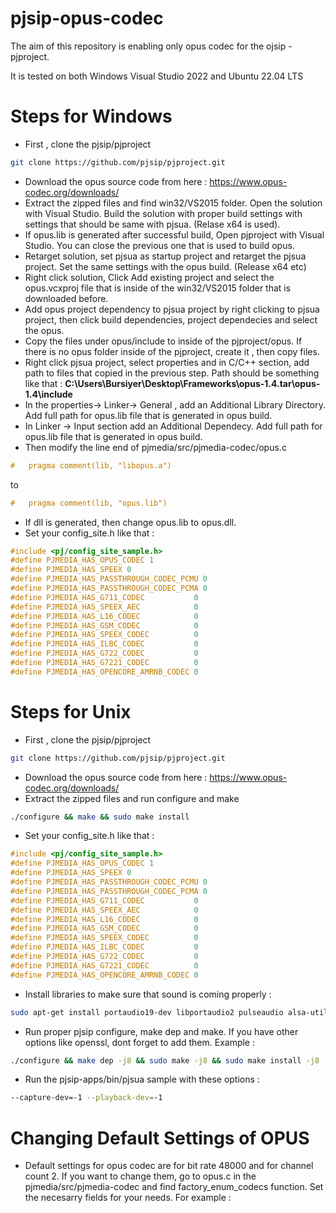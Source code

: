 # pjsip-opus-codec

The aim of this repository is enabling only opus codec for the ojsip - pjproject.

It is tested on both Windows Visual Studio 2022 and Ubuntu 22.04 LTS

# Steps for Windows

- First , clone the pjsip/pjproject

```bash
git clone https://github.com/pjsip/pjproject.git
```

- Download the opus source code from here : https://www.opus-codec.org/downloads/
- Extract the zipped files and find win32/VS2015 folder. Open the solution with Visual Studio. Build the solution with proper build settings with settings that should be same with pjsua. (Relase x64 is used).
- If opus.lib is generated after successful build, Open pjproject with Visual Studio. You can close the previous one that is used to build opus.
- Retarget solution, set pjsua as startup project and retarget the pjsua project. Set the same settings with the opus build. (Release x64 etc)
- Right click solution, Click Add existing project and select the opus.vcxproj file that is inside of the win32/VS2015 folder that is downloaded before.
- Add opus project dependency to pjsua project by right clicking to pjsua project, then click build dependencies, project dependecies and select the opus.
- Copy the files under opus/include to inside of the pjproject/opus. If there is no opus folder inside of the pjproject, create it , then copy files.
- Right click pjsua project, select properties and in C/C++ section, add path to files that copied in the previous step. Path should be something like that : **C:\Users\Bursiyer\Desktop\Frameworks\opus-1.4.tar\opus-1.4\include**
- In the properties→ Linker→ General , add an Additional Library Directory. Add full path for opus.lib file that is generated in opus build.
- In Linker → Input section add an Additional Dependecy. Add full path for opus.lib file that is generated in opus build.
- Then modify the line end of pjmedia/src/pjmedia-codec/opus.c

```c
#   pragma comment(lib, "libopus.a")
```

to

```c
#   pragma comment(lib, "opus.lib")
```

- If dll is generated,  then change opus.lib to opus.dll.
- Set your config_site.h like that :

```c
#include <pj/config_site_sample.h>
#define PJMEDIA_HAS_OPUS_CODEC 1
#define PJMEDIA_HAS_SPEEX 0
#define PJMEDIA_HAS_PASSTHROUGH_CODEC_PCMU 0
#define PJMEDIA_HAS_PASSTHROUGH_CODEC_PCMA 0
#define PJMEDIA_HAS_G711_CODEC           0
#define PJMEDIA_HAS_SPEEX_AEC            0
#define PJMEDIA_HAS_L16_CODEC            0
#define PJMEDIA_HAS_GSM_CODEC            0
#define PJMEDIA_HAS_SPEEX_CODEC          0
#define PJMEDIA_HAS_ILBC_CODEC           0
#define PJMEDIA_HAS_G722_CODEC           0
#define PJMEDIA_HAS_G7221_CODEC          0
#define PJMEDIA_HAS_OPENCORE_AMRNB_CODEC 0
```

# Steps for Unix

- First , clone the pjsip/pjproject

```bash
git clone https://github.com/pjsip/pjproject.git
```

- Download the opus source code from here : https://www.opus-codec.org/downloads/
- Extract the zipped files and run configure and make

```bash
./configure && make && sudo make install
```

- Set your config_site.h like that :

```c
#include <pj/config_site_sample.h>
#define PJMEDIA_HAS_OPUS_CODEC 1
#define PJMEDIA_HAS_SPEEX 0
#define PJMEDIA_HAS_PASSTHROUGH_CODEC_PCMU 0
#define PJMEDIA_HAS_PASSTHROUGH_CODEC_PCMA 0
#define PJMEDIA_HAS_G711_CODEC           0
#define PJMEDIA_HAS_SPEEX_AEC            0
#define PJMEDIA_HAS_L16_CODEC            0
#define PJMEDIA_HAS_GSM_CODEC            0
#define PJMEDIA_HAS_SPEEX_CODEC          0
#define PJMEDIA_HAS_ILBC_CODEC           0
#define PJMEDIA_HAS_G722_CODEC           0
#define PJMEDIA_HAS_G7221_CODEC          0
#define PJMEDIA_HAS_OPENCORE_AMRNB_CODEC 0
```

- Install libraries to make sure that sound is coming properly :

```bash
sudo apt-get install portaudio19-dev libportaudio2 pulseaudio alsa-utils alsa-base alsa-tools libasound2-plugins libasound2 libasound2-dev binutils binutils-dev libasound-dev
```

- Run proper pjsip configure, make dep and make. If you have other options like openssl, dont forget to add them. Example :

```bash
./configure && make dep -j8 && sudo make -j8 && sudo make install -j8
```

- Run the pjsip-apps/bin/pjsua sample with these options :

```bash
--capture-dev=-1 --playback-dev=-1
```

# Changing Default Settings of OPUS

- Default settings for opus codec are for bit rate 48000 and for channel count 2. If you want to change them, go to opus.c in the pjmedia/src/pjmedia-codec and find factory_enum_codecs function. Set the necesarry fields for your needs. For example :

